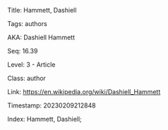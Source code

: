 Title:  Hammett, Dashiell

Tags:   authors

AKA:    Dashiell Hammett

Seq:    16.39

Level:  3 - Article

Class:  author

Link:   https://en.wikipedia.org/wiki/Dashiell_Hammett

Timestamp: 20230209212848

Index:  Hammett, Dashiell; 
